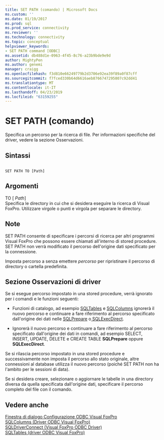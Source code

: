 ```yaml
---
title: SET PATH (comando) | Microsoft Docs
ms.custom: ''
ms.date: 01/19/2017
ms.prod: sql
ms.prod_service: connectivity
ms.reviewer: ''
ms.technology: connectivity
ms.topic: conceptual
helpviewer_keywords:
- SET PATH command [ODBC]
ms.assetid: db488d1e-0963-4f45-8c76-a23b9bde9e9d
author: MightyPen
ms.author: genemi
manager: craigg
ms.openlocfilehash: f3d810e66249779b2d3706e92ea39f89a0f87cff
ms.sourcegitcommit: f7fced330b64d6616aeb8766747295807c92dd41
ms.translationtype: MT
ms.contentlocale: it-IT
ms.lasthandoff: 04/23/2019
ms.locfileid: "63159255"
---
```

# <a name="set-path-command"></a>SET PATH (comando)
Specifica un percorso per la ricerca di file. Per informazioni specifiche del driver, vedere la sezione Osservazioni.  
  
## <a name="syntax"></a>Sintassi  
  
```  
  
SET PATH TO [Path]  
```  
  
## <a name="arguments"></a>Argomenti  
 TO [ *Path*]  
 Specifica le directory in cui che si desidera eseguire la ricerca di Visual FoxPro. Utilizzare virgole o punti e virgola per separare le directory.  
  
## <a name="remarks"></a>Note  
 SET PATH consente di specificare i percorsi di ricerca per altri programmi Visual FoxPro che possono essere chiamati all'interno di stored procedure. SET PATH non verrà modificato il percorso dell'origine dati specificato per la connessione.  
  
 Imposta percorso a senza emettere *percorso* per ripristinare il percorso di directory o cartella predefinita.  
  
## <a name="driver-remarks"></a>Sezione Osservazioni di driver  
 Se si esegue percorso impostato in una stored procedure, verrà ignorato per i comandi e le funzioni seguenti:  
  
-   Funzioni di catalogo, ad esempio [SQLTables](../../odbc/microsoft/sqltables-visual-foxpro-odbc-driver.md) e [SQLColumns](../../odbc/microsoft/sqlcolumns-visual-foxpro-odbc-driver.md) ignorerà il nuovo percorso e continuare a fare riferimento al percorso specificato dall'origine dei dati nelle [SQLPrepare](../../odbc/microsoft/sqlprepare-visual-foxpro-odbc-driver.md) o[ SQLExecDirect](../../odbc/microsoft/sqlexecdirect-visual-foxpro-odbc-driver.md).  
  
-   Ignorerà il nuovo percorso e continuare a fare riferimento al percorso specificato dall'origine dei dati in comandi, ad esempio SELECT, INSERT, UPDATE, DELETE e CREATE TABLE **SQLPrepare** oppure **SQLExecDirect**.  
  
 Se si rilascia percorso impostato in una stored procedure e successivamente non imposta il percorso allo stato originale, altre connessioni al database utilizza il nuovo percorso (poiché SET PATH non ha l'ambito per le sessioni di data).  
  
 Se si desidera creare, selezionare o aggiornare le tabelle in una directory diversa da quella specificata dall'origine dati, specificare il percorso completo del file con il comando.  
  
## <a name="see-also"></a>Vedere anche  
 [Finestra di dialogo Configurazione ODBC Visual FoxPro](../../odbc/microsoft/odbc-visual-foxpro-setup-dialog-box.md)   
 [SQLColumns (Driver ODBC Visual FoxPro)](../../odbc/microsoft/sqlcolumns-visual-foxpro-odbc-driver.md)   
 [SQLDriverConnect (Visual FoxPro ODBC Driver)](../../odbc/microsoft/sqldriverconnect-visual-foxpro-odbc-driver.md)   
 [SQLTables (driver ODBC Visual FoxPro)](../../odbc/microsoft/sqltables-visual-foxpro-odbc-driver.md)
